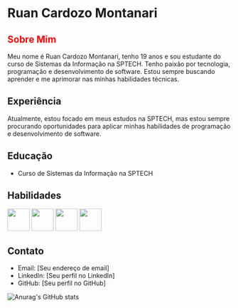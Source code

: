 # Ruan Cardozo Montanari

<h2 style="color:red;">Sobre Mim</h2>


Meu nome é Ruan Cardozo Montanari, tenho 19 anos e sou estudante do curso de Sistemas da Informação na SPTECH. Tenho paixão por tecnologia, programação e desenvolvimento de software. Estou sempre buscando aprender e me aprimorar nas minhas habilidades técnicas.

## Experiência

Atualmente, estou focado em meus estudos na SPTECH, mas estou sempre procurando oportunidades para aplicar minhas habilidades de programação e desenvolvimento de software.

## Educação

- Curso de Sistemas da Informação na SPTECH

## Habilidades

<link rel="stylesheet" href="https://cdn.jsdelivr.net/gh/devicons/devicon@v2.15.1/devicon.min.css">
                               

<img height="50px" width="50px" src="https://cdn.jsdelivr.net/gh/devicons/devicon/icons/html5/html5-original.svg" /> <img height="50px" width="50px" src="https://cdn.jsdelivr.net/gh/devicons/devicon/icons/css3/css3-original.svg" /> <img height="50px" width="50px" src="https://cdn.jsdelivr.net/gh/devicons/devicon/icons/javascript/javascript-original.svg" /> <img  height="50px" width="50px" src="https://cdn.jsdelivr.net/gh/devicons/devicon/icons/mysql/mysql-original.svg" />
          
          
          
          

## Contato

- Email: [Seu endereço de email]
- LinkedIn: [Seu perfil no LinkedIn]
- GitHub: [Seu perfil no GitHub]


![Anurag's GitHub stats](https://github-readme-stats.vercel.app/api?username=ruancrdz&show_icons=true&bg_color=00000000)

